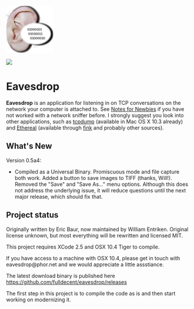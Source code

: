 ![](<logo.png>)

<img src="http://i.imgur.com/Ti7XflK.png">

Eavesdrop
=========

**Eavesdrop** is an application for listening in on TCP conversations on the
network your computer is attached to. See [Notes for
Newbies](<http://www.baurhome.net/software/newbies.html>) if you have not worked
with a network sniffer before. I strongly suggest you look into other
applications, such as [tcpdump](<http://www.tcpdump.org/>) (available in Mac OS
X 10.3 already) and [Ethereal](<http://www.ethereal.com/>) (available
through [fink](<http://fink.sourceforge.net/>) and probably other sources).

What's New
----------

Version 0.5a4:

-   Compiled as a Universal Binary. Promiscuous mode and file capture both work.
    Added a button to save images to TIFF (thanks, Will!). Removed the "Save"
    and "Save As..." menu options. Although this does not address the underlying
    issue, it will reduce questions until the next major release, which should
    fix that.

Project status
--------------

Originally written by Eric Baur, now maintained by William Entriken. Original
license unknown, but most everything will be rewritten and licensed MIT.

This project requires XCode 2.5 and OSX 10.4 Tiger to compile.

If you have access to a machine with OSX 10.4, please get in touch with
eavesdrop\@phor.net and we would appreciate a little assstiance.

The latest download binary is published here
https://github.com/fulldecent/eavesdrop/releases

The first step in this project is to compile the code as is and then start
working on modernizing it.
